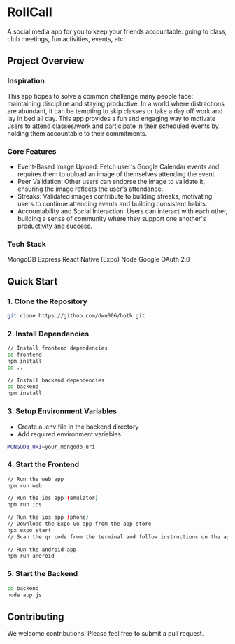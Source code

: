 # RollCall

A social media app for you to keep your friends accountable: going to class, club meetings, fun activities, events, etc.

## Project Overview

### Inspiration

This app hopes to solve a common challenge many people face: maintaining discipline and staying productive. In a world where distractions are abundant, it can be tempting to skip classes or take a day off work and lay in bed all day. This app provides a fun and engaging way to motivate users to attend classes/work and participate in their scheduled events by holding them accountable to their commitments.

### Core Features

- Event-Based Image Upload: Fetch user's Google Calendar events and requires them to upload an image of themselves attending the event
- Peer Validation: Other users can endorse the image to validate it, ensuring the image reflects the user's attendance.
- Streaks: Validated images contribute to building streaks, motivating users to continue attending events and building consistent habits.
- Accountability and Social Interaction: Users can interact with each other, building a sense of community where they support one another's productivity and success.

### Tech Stack
MongoDB
Express
React Native (Expo)
Node
Google OAuth 2.0

## Quick Start

### 1. Clone the Repository

```bash
git clone https://github.com/dwu006/hoth.git
```

### 2. Install Dependencies

```bash
// Install frontend dependencies
cd frontend
npm install
cd .. 

// Install backend dependencies
cd backend
npm install
```

### 3. Setup Environment Variables

- Create a .env file in the backend directory
- Add required environment variables

```bash
MONGODB_URI=your_mongodb_uri
```

### 4. Start the Frontend

```bash
// Run the web app
npm run web

// Run the ios app (emulator)
npm run ios

// Run the ios app (phone)
// Download the Expo Go app from the app store
npx expo start
// Scan the qr code from the terminal and follow instructions on the app

// Run the android app
npm run android
```

### 5. Start the Backend

```bash
cd backend
node app.js
```

## Contributing

We welcome contributions! Please feel free to submit a pull request.
